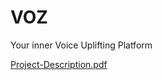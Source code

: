 # VOZ
Your inner Voice Uplifting Platform

[Project-Description.pdf](https://github.com/Hami0095/VOZ/blob/fa453d53ebf325c352064d5a66458229ea65bdc3/VOZ%20project%20Proposal%20(1).pdf)

